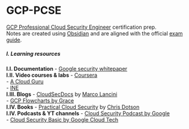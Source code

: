 # GCP-PCSE
[GCP Professional Cloud Security Engineer](https://cloud.google.com/certification/cloud-security-engineer) certification prep.\
Notes are created using [Obsidian](https://obsidian.md/) and are aligned with the official [exam guide](https://cloud.google.com/certification/guides/cloud-security-engineer).

##### I. Learning resources
 **I.I. Documentation**
	- [Google security whitepaper](https://cloud.google.com/security/overview/whitepaper)\
**I.II. Video courses & labs**
	- [Coursera](https://www.coursera.org/professional-certificates/google-cloud-security)\
	- [A Cloud Guru](https://acloudguru.com/course/google-cloud-certified-professional-clou\d-security-engineer)\
	- [INE](https://my.ine.com/Cloud/courses/aef0b098/ine-google-cloud-platform-security)\
**I.III.  Blogs**
	- [CloudSecDocs](https://cloudsecdocs.com/) by [Marco Lancini](https://twitter.com/lancinimarco)\
	- [GCP Flowcharts by Grace](https://grumpygrace.dev/posts/gcp-flowcharts/#security)\
 **I.IV. Books**
 	- [Practical Cloud Security](https://www.oreilly.com/library/view/practical-cloud-security/9781492037507/) by [Chris Dotson](https://www.linkedin.com/in/chris-dotson-6a9b55)\
 **I.IV. Podcasts & YT channels**
	- [Cloud Security Podcast by Google](https://cloudsecuritypodcast.libsyn.com/website)\
	- [Cloud Security Basic by Google Cloud Tech](https://www.youtube.com/playlist?list=PLIivdWyY5sqLO-4ePY-A2yROgONOA6Cz4)